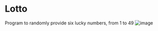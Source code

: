 # Lotto
Program to randomly provide six lucky numbers, from 1 to 49
![image](https://github.com/yejeff1330/Lotto/assets/145490188/4e953235-e1fa-4f64-a434-3b9ef7093655)
